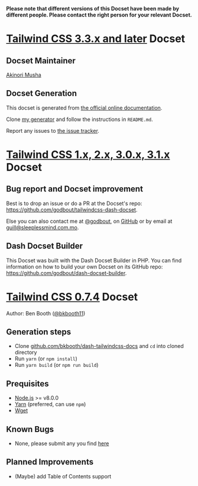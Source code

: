 **Please note that different versions of this Docset have been made by different people. Please contact the right person for your relevant Docset.**

# [Tailwind CSS 3.3.x and later][1] Docset

## Docset Maintainer

[Akinori Musha](https://github.com/knu)

## Docset Generation

This docset is generated from [the official online documentation](https://tailwindcss.com/docs/).

Clone [my generator](https://github.com/knu/docset-tailwindcss) and follow the instructions in `README.md`.

Report any issues to [the issue tracker](https://github.com/knu/docset-tailwindcss/issues).

# [Tailwind CSS 1.x, 2.x, 3.0.x, 3.1.x][1] Docset

## Bug report and Docset improvement

Best is to drop an issue or do a PR at the Docset's repo: https://github.com/godbout/tailwindcss-dash-docset.

Else you can also contact me at [@godbout](https://twitter.com/godbout), on [GitHub](https://github.com/godbout) or by email at guill@sleeplessmind.com.mo.

## Dash Docset Builder

This Docset was built with the Dash Docset Builder in PHP. You can find information on how to build your own Docset on its GitHub repo: https://github.com/godbout/dash-docset-builder.

# [Tailwind CSS 0.7.4][1] Docset

Author: Ben Booth ([@bkbooth11][2])

## Generation steps

- Clone [github.com/bkbooth/dash-tailwindcss-docs][6] and `cd` into cloned directory
- Run `yarn` (or `npm install`)
- Run `yarn build` (or `npm run build`)

## Prequisites

- [Node.js][3] >= v8.0.0
- [Yarn][4] (preferred, can use `npm`)
- [Wget][5]

## Known Bugs

- None, please submit any you find [here][7]

## Planned Improvements

- (Maybe) add Table of Contents support

[1]: https://tailwindcss.com/
[2]: https://twitter.com/bkbooth11
[3]: https://nodejs.org/
[4]: https://yarnpkg.com/
[5]: https://www.gnu.org/software/wget/
[6]: https://github.com/bkbooth/dash-tailwindcss-docs
[7]: https://github.com/bkbooth/dash-tailwindcss-docs/issues
